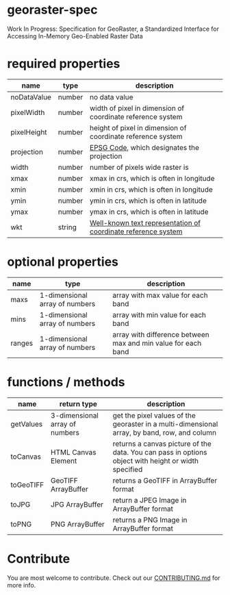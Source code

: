 # georaster-spec
Work In Progress: Specification for GeoRaster, a Standardized Interface for Accessing In-Memory Geo-Enabled Raster Data

# required properties
| name | type | description |
| ---- | ---- | ----------- |
| noDataValue | number | no data value |
| pixelWidth | number | width of pixel in dimension of coordinate reference system |
| pixelHeight | number | height of pixel in dimension of coordinate reference system |
| projection  | number | [EPSG Code](https://en.wikipedia.org/wiki/EPSG_Geodetic_Parameter_Dataset), which designates the projection |
| width | number | number of pixels wide raster is |
| xmax | number | xmax in crs, which is often in longitude |
| xmin | number | xmin in crs, which is often in longitude |
| ymin | number | ymin in crs, which is often in latitude |
| ymax | number | ymax in crs, which is often in latitude |
| wkt  | string | [Well-known text representation of coordinate reference system](https://en.wikipedia.org/wiki/Well-known_text_representation_of_coordinate_reference_systems) |

# optional properties
| name | type | description |
| ---- | ---- | ----------- |
| maxs | 1-dimensional array of numbers | array with max value for each band |
| mins | 1-dimensional array of numbers | array with min value for each band |
| ranges | 1-dimensional array of numbers | array with difference between max and min value for each band |

# functions / methods
| name | return type | description |
| ---- | ---- | ----------- |
| getValues | 3-dimensional array of numbers | get the pixel values of the georaster in a multi-dimensional array, by band, row, and column |
| toCanvas | HTML Canvas Element | returns a canvas picture of the data.  You can pass in options object with height or width specified |
| toGeoTIFF | GeoTIFF ArrayBuffer | returns a GeoTIFF in ArrayBuffer format |
| toJPG | JPG ArrayBuffer | return a JPEG Image in ArrayBuffer format |
| toPNG | PNG ArrayBuffer | returns a PNG Image in ArrayBuffer format |

# Contribute
You are most welcome to contribute.  Check out our [CONTRIBUTING.md](CONTRIBUTING.md) for more info.
